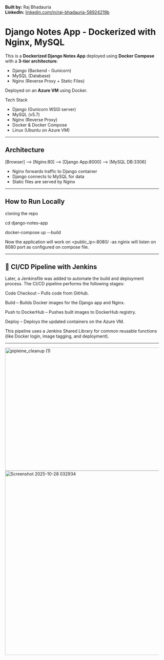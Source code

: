 **Built by:** Raj Bhadauria  
**LinkedIn:** [linkedin.com/in/raj-bhadauria-58924219b](https://www.linkedin.com/in/raj-bhadauria-58924219b/)

#  Django Notes App - Dockerized with Nginx, MySQL

This is a **Dockerized Django Notes App** deployed using **Docker Compose** with a **3-tier architecture**:

-  Django (Backend - Gunicorn)
-  MySQL (Database)
-  Nginx (Reverse Proxy + Static Files)

Deployed on an **Azure VM** using Docker.



  Tech Stack

- Django (Gunicorn WSGI server)
- MySQL (v5.7)
- Nginx (Reverse Proxy)
- Docker & Docker Compose
- Linux (Ubuntu on Azure VM)

---

##  Architecture

[Browser] --> [Nginx:80] --> [Django App:8000] --> [MySQL DB:3306]


- Nginx forwards traffic to Django container
- Django connects to MySQL for data
- Static files are served by Nginx

---

##  How to Run Locally

cloning the repo

cd django-notes-app

docker-compose up --build

Now the application will work on <public_ip>:8080/      -as nginix will listen on 8080 port as configured on compose file.



---

##  🚀 CI/CD Pipeline with Jenkins

Later, a Jenkinsfile was added to automate the build and deployment process.
The CI/CD pipeline performs the following stages:

Code Checkout – Pulls code from GitHub.

Build – Builds Docker images for the Django app and Nginx.

Push to DockerHub – Pushes built images to DockerHub registry.

Deploy – Deploys the updated containers on the Azure VM.

This pipeline uses a Jenkins Shared Library for common reusable functions (like Docker login, image tagging, and deployment).

---

<img width="720" height="403" alt="pipleine_cleanup (1)" src="https://github.com/user-attachments/assets/830922bc-54df-499a-9309-07e60c123e0f" />



<img width="951" height="604" alt="Screenshot 2025-10-28 032934" src="https://github.com/user-attachments/assets/456ff69f-2e4e-4f4a-aeaf-9d0f3fc904c8" />

